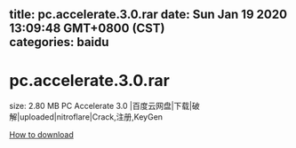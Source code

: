 
title: pc.accelerate.3.0.rar
date: Sun Jan 19 2020 13:09:48 GMT+0800 (CST)    
categories: baidu
---

# pc.accelerate.3.0.rar
size: 2.80 MB
 PC Accelerate 3.0 |百度云网盘|下载|破解|uploaded|nitroflare|Crack,注册,KeyGen
 

[How to download](https://bpcam.bemobtrk.com/go/2ceec3aa-1ca2-46d6-b9ff-aaa5c184517c?jno=408)